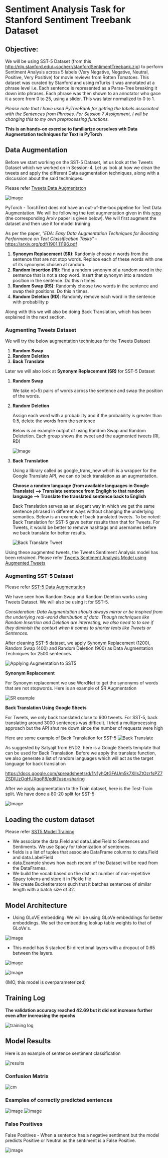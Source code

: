 # Sentiment Analysis Task for Stanford Sentiment Treebank Dataset

## Objective: 
We will be using SST-5 Dataset (from this http://nlp.stanford.edu/~socherr/stanfordSentimentTreebank.zip) to perform Sentiment Analysis across 5 labels (Very Negative, Negative, Neutral, Positive, Very Positive) for movie reviews from Rotten Tomatoes. This dataset was curated by Stanford and using mTurks it was annotated at a phrase level i.e. Each sentence is represented as a Parse-Tree breaking it down into phrases. Each phrase was then shown to an annotator who gace it a score from 0 to 25, using a slider. This was later normalized to 0 to 1.

*Please note that I have used PyTreeBank for getting the labels associated with the Sentences from Phrases. For Session 7 Assignment, I will be changing this to my own preprocessing functions.*

**This is an hands-on exercise to familiarize ourselves wth Data Augmentation techniques for Text in PyTorch**

## Data Augmentation

Before we start working on the SST-5 Dataset, let us look at the Tweets Dataset which we worked on in Session-4. Let us look at how we clean the tweets and apply the different Data augmentation techniques, along with a discussion about the said techniques. 

Please refer [Tweets Data Augmentaton](./Tweet_DataAugmentation.ipynb)

![Image](assets/tweet-clean.png)

PyTorch - TorchText does not have an out-of-the-box pipeline for Text Data Augmentation. We will be following the text augmentation given in this [repo](https://github.com/jasonwei20/eda_nlp) (the corresponding Arxiv paper is given below). We will first augment the dataset and then use it for model training

As per the paper, *"EDA: Easy Data Augmentation Techniques for Boosting Performance on Text Classification Tasks"* - https://arxiv.org/pdf/1901.11196.pdf

1. **Synonym Replacement (SR)**: Randomly
choose n words from the sentence that are not
stop words. Replace each of these words with
one of its synonyms chosen at random.
2. **Random Insertion (RI)**: Find a random synonym of a random word in the sentence that is
not a stop word. Insert that synonym into a random position in the sentence. Do this n times.
3. **Random Swap (RS)**: Randomly choose two
words in the sentence and swap their positions.
Do this n times.
4. **Random Deletion (RD)**: Randomly remove
each word in the sentence with probability p

Along with this we will also be doing Back Translation, which has been explained in the next section.

### Augmenting Tweets Dataset
We will try the below augmentation techniques for the Tweets Dataset

1. **Random Swap**
2. **Random Deletion**
3. **Back Translate**

Later we will also look at  **Synonym Replacement (SR)** for SST-5 Dataset

1. **Random Swap**
   
   We take n(=5) pairs of words across the sentence and swap the position of the words.

2. **Random Deletion**
   
   Assign each word with a probability and if the probability is greater than 0.5, delete the words from the sentence

   Below is an example output of using Random Swap and Random Deletetion. Each group shows the tweet and the augmented tweets (RI, RD)

   ![Image](./assets/ri-rd-example.png)

3. **Back Translation**

    Using a library called as google_trans_new which is a wrapper for the Google Translate API, we can do back translation as an augmentation.

    **Choose a random language (from available languages in Google Translate) --> Translate sentence from Engligh to that random language --> Translate the translated sentence back to English**

    Back Translation serves as an elegant way in which we get the same sentence phrased in different ways without changing the underlying semantics. Below is an example of back translated tweets. To be noted: Back Translation for SST-5 gave better results than that for Tweets. For Tweets, it would be better to remove hashtags and usernames before we back translate for better results.

    ![Back Translate Tweet](assets/back-translate-tweets.png)

Using these augmented tweets, the Tweets Sentiment Analysis model has been retrained. Please refer [Tweets Sentiment Analysis Model using Augmented Tweets](Tweets_Sentiment_Analysis_using_LSTM_RNN.ipynb)

### Augmenting SST-5 Dataset

Please refer [SST-5 Data Augmentation](SST5_DataAugmentation.ipynb)

We have seen how Random Swap and Random Deletion works using Tweets Dataset. We will also be using it for SST-5. 

*Consideration: Data Augmentation should always mirror or be inspired from the underlying real-world distribution of data. Though techniques like Random Insertion and Deletion are interesting, we also need to to see if they diminish the context when it comes to shorter texts like Tweets or Sentences.*

After cleaning SST-5 dataset, we apply Synonym Replacement (1200), Random Swap (400) and Random Deletion (900) as Data Augmentation Techniques for 2500 sentences. 

![Applying Augmentation to SST5](assets/sst-5-augmentation-apply.png)

**Synonym Replacement**

For Synonym replacement we use WordNet to get the synonyms of words that are not stopwords. Here is an example of SR Augmentation

![SR example](assets/sr-example.png)

**Back Translation Using Google Sheets**

For Tweets, we only back translated close to 600 tweets. For SST-5, back translating around 3000 sentences was difficult. I tried a multiprocessing approach but the API shut me down since the number of requests were high

Here are some example of Back Translation for SST-5 
![Back Translate](assets/backtranslate-example-sst5.png)

As suggested by Satyajit from END2, here is a Google Sheets template that can be used for Back Translation. Before we apply the translate function, we also generate a list of random languages which will act as the target language for back translation

 https://docs.google.com/spreadsheets/d/1N1yhQtGFAUm5k7XIlsZtOzrfsPZ7ZSDIUzOqHUXqoP8/edit?usp=sharing

After we apply augmentation to the Train dataset, here is the Test-Train split. We have done a 80-20 split for SST-5

![Image](assets/80_20_split_sst5.png)

## Loading the custom dataset

Please refer [SST5 Model Training](SST5_ModelTraining.ipynb)

- We associate the data.Field and data.LabelField to Sentences and Sentiments. We use Spacy for tokenization of sentences.
- fields is a list of tuples that associate DataFrame columns to data.Field and data.LabelField
- data.Example shows how each record of the Dataset will be read from the DataFrames.
- We build the vocab based on the distinct number of non-repetitive Spacy tokens and store it in Pickle file
- We create BucketIterators such that it batches sentences of similar length with a batch size of 32.


## Model Architecture

- Using GLoVE embedding: We will be using GLoVe embeddings for better embeddings. We set the embedding lookup table weights to that of GLoVe's.

![Image](assets/glove-embeddings.png)

- This model has 5 stacked Bi-directional layers with a dropout of 0.65 between the layers. 

![Image](assets/hyperparams%20for%20sst5.png)

![Image](assets/model-arch-sst5.png)

(IMO, this model is overparameterized)

## Training Log 

**The validation accuracy reached 42.69 but it did not increase further even after increasing the epochs**

![training log](assets/training-log.png)

## Model Results

Here is an example of sentence sentiment classification

![results](assets/model-inference.png)


### Confusion Matrix

![cm](assets/Confusion-matrix.png)

### Examples of correctly predicted sentences

![image](assets/correct.jpg)
![image](assets/correct2.jpg)

### False Positives

False Positives - When a sentence has a negative sentiment but the model predicts Positive or Neutral as the sentiment is a False Positive.

![image](assets/fp.jpg)